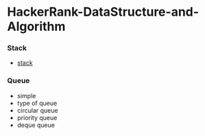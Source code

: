 # HackerRank-DataStructure-and-Algorithm

### Stack
- [stack](https://github.com/erogluegemen/Data-Structure-and-Algorithm/blob/main/Stack/stack_1.ipynb)

### Queue
- simple
- type of queue
- circular queue
- priority queue
- deque queue
